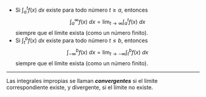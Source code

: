- Si $\int_a^tf(x)\ dx$ existe para todo número $t≥a$, entonces $$\int_a^∞f(x)\ dx=\lim_{t→∞}\int_a^tf(x)\ dx$$siempre que el límite exista (como un número finito).
- Si $\int_t^bf(x)\ dx$ existe para todo número $t≤b$, entonces $$\int_{-∞}^bf(x)\ dx=\lim_{t→-∞}\int_t^bf(x)\ dx$$siempre que el límite exista (como un número finito).
***
Las integrales impropias se llaman ***convergentes*** si el límite correspondiente existe, y divergente, si el límite no existe.
